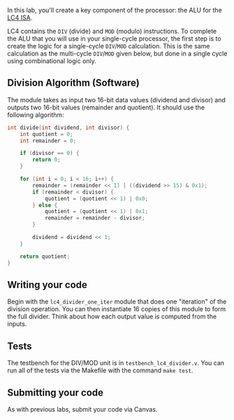 In this lab, you'll create a key component of the processor: the ALU
for the [LC4
ISA](http://cis.upenn.edu/~cis371/current/lc4.html).

LC4 contains the `DIV` (divide) and `MOD` (modulo) instructions. To
complete the ALU that you will use in your single-cycle processor, the
first step is to create the logic for a single-cycle `DIV`/`MOD`
calculation. This is the same calculation as the multi-cycle `DIV`/`MOD`
given below, but done in a single cycle using combinational logic
only.

## Division Algorithm (Software)

The module takes as input two 16-bit data values (dividend and
divisor) and outputs two 16-bit values (remainder and quotient). It
should use the following algorithm:

```c
int divide(int dividend, int divisor) {
    int quotient = 0;
    int remainder = 0;

    if (divisor == 0) {
        return 0;
    }

    for (int i = 0; i < 16; i++) {
        remainder = (remainder << 1) | ((dividend >> 15) & 0x1);
        if (remainder < divisor) {
            quotient = (quotient << 1) | 0x0;
        } else {
            quotient = (quotient << 1) | 0x1;
            remainder = remainder - divisor;
        }

        dividend = dividend << 1;
    }

    return quotient;
}
```

## Writing your code

Begin with the `lc4_divider_one_iter` module that does one "iteration"
of the division operation. You can then instantiate 16 copies of this
module to form the full divider. Think about how each output value is
computed from the inputs.

## Tests

The testbench for the DIV/MOD unit is in
`testbench_lc4_divider.v`. You can run all of the tests via the
Makefile with the command `make test`.

## Submitting your code

As with previous labs, submit your code via Canvas.
